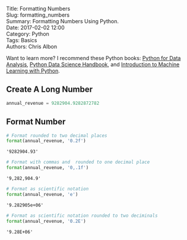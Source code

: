 Title: Formatting Numbers  
Slug: formatting_numbers  
Summary: Formatting Numbers Using Python.  
Date: 2017-02-02 12:00  
Category: Python  
Tags: Basics  
Authors: Chris Albon  

Want to learn more? I recommend these Python books: [Python for Data Analysis](http://amzn.to/2ljV9wY), [Python Data Science Handbook](http://amzn.to/2m0mgMB), and [Introduction to Machine Learning with Python](http://amzn.to/2mjYiwK).

## Create A Long Number


```python
annual_revenue = 9282904.9282872782
```

## Format Number


```python
# Format rounded to two decimal places
format(annual_revenue, '0.2f')
```




    '9282904.93'




```python
# Format with commas and  rounded to one decimal place
format(annual_revenue, '0,.1f')
```




    '9,282,904.9'




```python
# Format as scientific notation
format(annual_revenue, 'e')
```




    '9.282905e+06'




```python
# Format as scientific notation rounded to two deciminals
format(annual_revenue, '0.2E')
```




    '9.28E+06'
